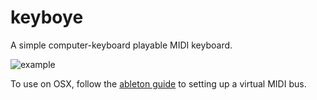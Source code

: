 # keyboye

A simple computer-keyboard playable MIDI keyboard.

![example](https://s3-eu-central-1.amazonaws.com/merveilles/media_attachments/files/000/147/867/original/a589dae72cef83ee.png)

To use on OSX, follow the [ableton guide](https://help.ableton.com/hc/en-us/articles/209774225-How-to-setup-a-virtual-MIDI-bus) to setting up a virtual MIDI bus.
